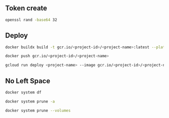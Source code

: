 ## Token create
```bash
openssl rand -base64 32
```

## Deploy
```bash
docker buildx build -t gcr.io/<project-id>/<project-name>:latest --platform linux/amd64 .

docker push gcr.io/<project-id>/<project-name>

gcloud run deploy <project-name> --image gcr.io/<project-id>/<project-name>:latest --platform managed --set-env-vars NODE_ENV=production --region=asia-east1
```

## No Left Space
```bash
docker system df

docker system prune -a

docker system prune --volumes
```
